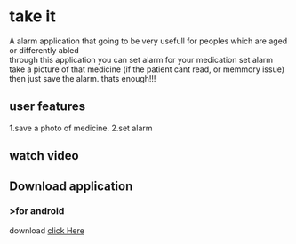 # take it

A alarm application that going to be very usefull for peoples which are aged or differently abled <br>
through this application you can set alarm for your medication
set alarm take a picture of that medicine (if the patient cant read, or memmory issue) <br>
then just save the alarm. thats enough!!!

## user features

1.save a photo of medicine.
2.set alarm


## watch video

## Download application

### >for android
  download   [click Here](https://drive.google.com/file/d/1938GUXvymkpp1ahqirSjLNZPWdI6_n3W/view?usp=sharing)
